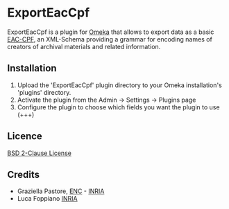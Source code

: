 # ExportEacCpf

ExportEacCpf is a plugin for [Omeka](https://omeka.org/) that allows to export data as a basic [EAC-CPF](http://eac.staatsbibliothek-berlin.de/index.php), an XML-Schema providing a grammar for encoding names of creators of archival materials and related information.


## Installation

1. Upload the 'ExportEacCpf' plugin directory to your Omeka installation's 'plugins' directory.
2. Activate the plugin from the Admin → Settings → Plugins page
3. Configure the plugin to choose which fields you want the plugin to use (+++)

## Licence
[BSD 2-Clause License](https://opensource.org/licenses/BSD-2-Clause)


## Credits

- Graziella Pastore, [ENC](http://www.enc-sorbonne.fr/) - [INRIA](http://www.inria.fr/)
- Luca Foppiano [INRIA](http://www.inria.fr/)
